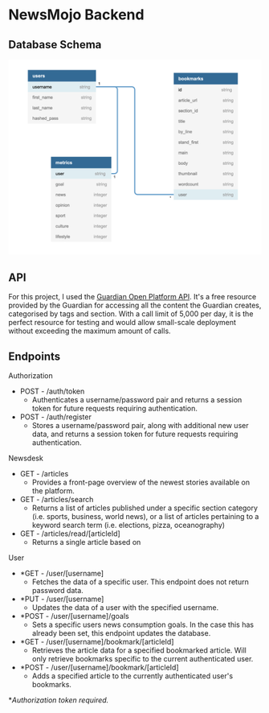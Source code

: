 # NewsMojo Backend

## Database Schema
![Database Schema](/database-schema.png)

## API
For this project, I used the [Guardian Open Platform API](https://open-platform.theguardian.com/). It's a free resource provided by the Guardian for accessing all the content the Guardian creates, categorised by tags and section. With a call limit of 5,000 per day, it is the perfect resource for testing and would allow small-scale deployment without exceeding the maximum amount of calls.

## Endpoints
Authorization
- POST - /auth/token
  - Authenticates a username/password pair and returns a session token for future requests requiring authentication.
- POST - /auth/register
  - Stores a username/password pair, along with additional new user data, and returns a session token for future requests requiring authentication.

Newsdesk
- GET - /articles
  - Provides a front-page overview of the newest stories available on the platform.
- GET - /articles/search
  - Returns a list of articles published under a specific section category (i.e. sports, business, world news), or a list of articles pertaining to a keyword search term (i.e. elections, pizza, oceanography)
- GET - /articles/read/[articleId]
  - Returns a single article based on 

User
- *GET - /user/[username]
  - Fetches the data of a specific user. This endpoint does not return password data.
- *PUT - /user/[username]
  - Updates the data of a user with the specified username.
- *POST - /user/[username]/goals
  - Sets a specific users news consumption goals. In the case this has already been set, this endpoint updates the database.
- *GET - /user/[username]/bookmark/[articleId]
  - Retrieves the article data for a specified bookmarked article. Will only retrieve bookmarks specific to the current authenticated user.
- *POST - /user/[username]/bookmark/[articleId]
  - Adds a specified article to the currently authenticated user's bookmarks.

**Authorization token required.*